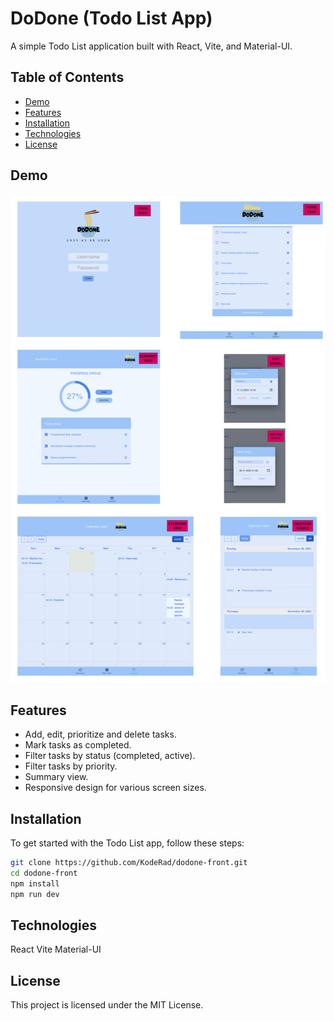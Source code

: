 # DoDone (Todo List App)

A simple Todo List application built with React, Vite, and Material-UI.

## Table of Contents

- [Demo](#demo)
- [Features](#features)
- [Installation](#installation)
- [Technologies](#technologies)
- [License](#license)

## Demo

![Demo Image](src/styles/dodone_demo.jpg)

## Features

- Add, edit, prioritize and delete tasks.
- Mark tasks as completed.
- Filter tasks by status (completed, active).
- Filter tasks by priority.
- Summary view.
- Responsive design for various screen sizes.

## Installation

To get started with the Todo List app, follow these steps:

```bash
git clone https://github.com/KodeRad/dodone-front.git
cd dodone-front
npm install
npm run dev
```

## Technologies

React
Vite
Material-UI

## License

This project is licensed under the MIT License.
